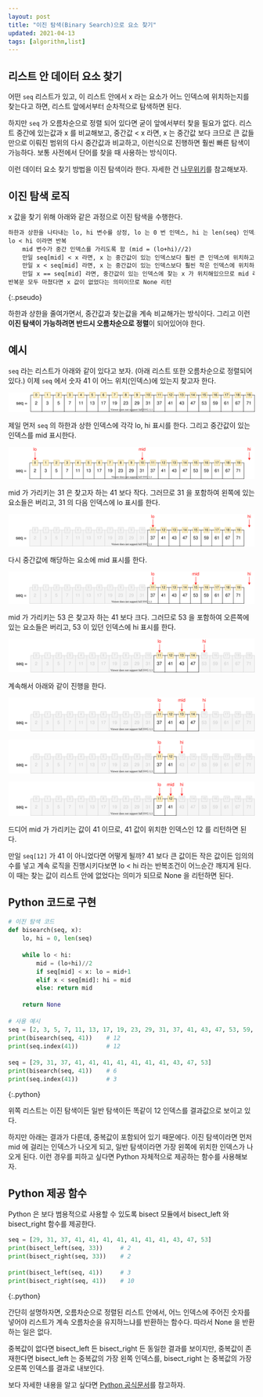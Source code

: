 ```yaml
---
layout: post
title: "이진 탐색(Binary Search)으로 요소 찾기"
updated: 2021-04-13
tags: [algorithm,list]
---
```


## 리스트 안 데이터 요소 찾기

어떤 `seq` 리스트가 있고, 이 리스트 안에서 x 라는 요소가 어느 인덱스에 위치하는지를 찾는다고 하면, 리스트 앞에서부터 순차적으로 탐색하면 된다.

하지만 `seq` 가 오름차순으로 정렬 되어 있다면 굳이 앞에서부터 찾을 필요가 없다. 리스트 중간에 있는값과 x 를 비교해보고, 중간값 < x 라면, x 는 중간값 보다 크므로 큰 값들만으로 이뤄진 범위의 다시 중간값과 비교하고, 이런식으로 진행하면 훨씬 빠른 탐색이 가능하다. 보통 사전에서 단어를 찾을 때 사용하는 방식이다.

이런 데이터 요소 찾기 방법을 이진 탐색이라 한다. 자세한 건 [나무위키](https://namu.wiki/w/%EC%9D%B4%EC%A7%84%20%ED%83%90%EC%83%89)를 참고해보자.

## 이진 탐색 로직

x 값을 찾기 위해 아래와 같은 과정으로 이진 탐색을 수행한다.

```txt
하한과 상한을 나타내는 lo, hi 변수를 상정, lo 는 0 번 인덱스, hi 는 len(seq) 인덱스를 가리킴 (~이상, ~미만 이라는 Python 의 범위 특성과 유사)
lo < hi 이라면 반복
    mid 변수가 중간 인덱스를 가리도록 함 (mid = (lo+hi)//2)
    만일 seq[mid] < x 라면, x 는 중간값이 있는 인덱스보다 훨씬 큰 인덱스에 위치하고 있다는 의미이므로, 하한 lo 를 mid 다음 인덱스까지 끌어올림 (lo = mid+1)
    만일 x < seq[mid] 라면, x 는 중간값이 있는 인덱스보다 훨씬 작은 인덱스에 위치하고 있다는 의미이므로, 상한 hi 를 mid 인덱스까지 끌어내림 (hi = mid)
    만일 x == seq[mid] 라면, 중간값이 있는 인덱스에 찾는 x 가 위치해있으므로 mid 리턴
반복문 모두 마쳤다면 x 값이 없었다는 의미이므로 None 리턴
```
{:.pseudo}

하한과 상한을 줄여가면서, 중간값과 찾는값을 계속 비교해가는 방식이다. 그리고 이런 **이진 탐색이 가능하려면 반드시 오름차순으로 정렬**이 되어있어야 한다.

## 예시

`seq` 라는 리스트가 아래와 같이 있다고 보자. (아래 리스트 또한 오름차순으로 정렬되어있다.) 이제 `seq` 에서 숫자 41 이 어느 위치(인덱스)에 있는지 찾고자 한다.

![그림00](/img/algorithm/algorithm-0010.svg)

제일 먼저 `seq` 의 하한과 상한 인덱스에 각각 lo, hi 표시를 한다. 그리고 중간값이 있는 인덱스를 mid 표시한다.

![그림01](/img/algorithm/algorithm-0011.svg)

mid 가 가리키는 31 은 찾고자 하는 41 보다 작다. 그러므로 31 을 포함하여 왼쪽에 있는 요소들은 버리고, 31 의 다음 인덱스에 lo 표시를 한다.

![그림02](/img/algorithm/algorithm-0012.svg)

다시 중간값에 해당하는 요소에 mid 표시를 한다.

![그림03](/img/algorithm/algorithm-0013.svg)

mid 가 가리키는 53 은 찾고자 하는 41 보다 크다. 그러므로 53 을 포함하여 오른쪽에 있는 요소들은 버리고, 53 이 있던 인덱스에 hi 표시를 한다.

![그림04](/img/algorithm/algorithm-0014.svg)

계속해서 아래와 같이 진행을 한다.

![그림05](/img/algorithm/algorithm-0015.svg)

![그림06](/img/algorithm/algorithm-0016.svg)

![그림07](/img/algorithm/algorithm-0017.svg)

드디어 mid 가 가리키는 값이 41 이므로, 41 값이 위치한 인덱스인 12 를 리턴하면 된다.

만일 `seq[12]` 가 41 이 아니었다면 어떻게 될까? 41 보다 큰 값이든 작은 값이든 임의의 수를 넣고 계속 로직을 진행시키다보면 lo < hi 라는 반복조건이 어느순간 깨지게 된다. 이 때는 찾는 값이 리스트 안에 없었다는 의미가 되므로 None 을 리턴하면 된다.

## Python 코드로 구현

```py
# 이진 탐색 코드
def bisearch(seq, x):
    lo, hi = 0, len(seq)

    while lo < hi:
        mid = (lo+hi)//2
        if seq[mid] < x: lo = mid+1
        elif x < seq[mid]: hi = mid
        else: return mid
    
    return None

# 사용 예시
seq = [2, 3, 5, 7, 11, 13, 17, 19, 23, 29, 31, 37, 41, 43, 47, 53, 59, 61, 67, 71]
print(bisearch(seq, 41))    # 12
print(seq.index(41))        # 12

seq = [29, 31, 37, 41, 41, 41, 41, 41, 41, 41, 43, 47, 53]
print(bisearch(seq, 41))    # 6
print(seq.index(41))        # 3
```
{:.python}

위쪽 리스트는 이진 탐색이든 일반 탐색이든 똑같이 12 인덱스를 결과값으로 보이고 있다.

하지만 아래는 결과가 다른데, 중복값이 포함되어 있기 때문에다. 이진 탐색이라면 먼저 mid 에 걸리는 인덱스가 나오게 되고, 일반 탐색이라면 가장 왼쪽에 위치한 인덱스가 나오게 된다. 이런 경우를 피하고 싶다면 Python 자체적으로 제공하는 함수를 사용해보자.

## Python 제공 함수

Python 은 보다 범용적으로 사용할 수 있도록 bisect 모듈에서 bisect_left 와 bisect_right 함수를 제공한다.

```py
seq = [29, 31, 37, 41, 41, 41, 41, 41, 41, 41, 43, 47, 53]
print(bisect_left(seq, 33))     # 2
print(bisect_right(seq, 33))    # 2

print(bisect_left(seq, 41))     # 3
print(bisect_right(seq, 41))    # 10
```
{:.python}

간단히 설명하자면, 오름차순으로 정렬된 리스트 안에서, 어느 인덱스에 주어진 숫자를 넣어야 리스트가 계속 오름차순을 유지하느냐를 반환하는 함수다. 따라서 None 을 반환하는 일은 없다.

중복값이 없다면 bisect_left 든 bisect_right 든 동일한 결과를 보이지만, 중복값이 존재한다면 bisect_left 는 중복값의 가장 왼쪽 인덱스를, bisect_right 는 중복값의 가장 오른쪽 인덱스를 결과로 내보인다.

보다 자세한 내용을 알고 싶다면 [Python 공식문서](https://docs.python.org/ko/3/library/bisect.html)를 참고하자.
